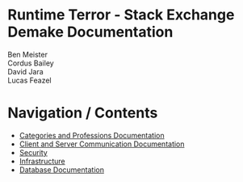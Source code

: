 # Runtime Terror - Stack Exchange Demake Documentation

Ben Meister <br>
Cordus Bailey <br>
David Jara <br>
Lucas Feazel <br>

# Navigation / Contents

<ul>
	<li><a href="categories-and-professions/index.html">Categories and Professions Documentation</a></li>
	<li><a href="client-server-communication/index.html">Client and Server Communication Documentation</a></li>
	<li><a href="">Security</a></li>
	<li><a href="">Infrastructure</a></li>
	<li><a href="">Database Documentation</a></li>
</ul>
